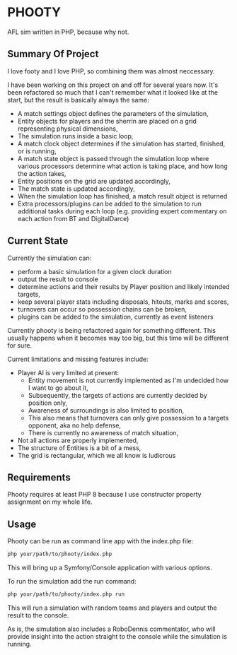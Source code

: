 # PHOOTY

AFL sim written in PHP, because why not.

## Summary Of Project

I love footy and I love PHP, so combining them was almost neccessary.

I have been working on this project on and off for several years now. It's been refactored so much that I can't remember what it looked like at the start, but the result is basically always the same:

- A match settings object defines the parameters of the simulation,
- Entity objects for players and the sherrin are placed on a grid representing physical dimensions,
- The simulation runs inside a basic loop,
- A match clock object determines if the simulation has started, finished, or is running,
- A match state object is passed through the simulation loop where various processors determine what action is taking place, and how long the action takes,
- Entity positions on the grid are updated accordingly,
- The match state is updated accordingly,
- When the simulation loop has finished, a match result object is returned
- Extra processors/plugins can be added to the simulation to run additional tasks during each loop (e.g. providing expert commentary on each action from BT and DigitalDarce)

## Current State

Currently the simulation can:

- perform a basic simulation for a given clock duration
- output the result to console
- determine actions and their results by Player position and likely intended targets,
- keep several player stats including disposals, hitouts, marks and scores,
- turnovers can occur so possession chains can be broken,
- plugins can be added to the simulation, currently as event listeners

Currently phooty is being refactored again for something different. This usually happens when it becomes way too big, but this time will be different for sure.

Current limitations and missing features include:

- Player AI is very limited at present:
  - Entity movement is not currently implemented as I'm undecided how I want to go about it,
  - Subsequently, the targets of actions are currently decided by position only,
  - Awareness of surroundings is also limited to position,
  - This also means that turnovers can only give possession to a targets opponent, aka no help defense,
  - There is currently no awareness of match situation,
- Not all actions are properly implemented,
- The structure of Entities is a bit of a mess,
- The grid is rectangular, which we all know is ludicrous

## Requirements

Phooty requires at least PHP 8 because I use constructor property assignment on my whole life.

## Usage

Phooty can be run as command line app with the index.php file:

```sh
php your/path/to/phooty/index.php
```

This will bring up a Symfony/Console application with various options.

To run the simulation add the run command:

```sh
php your/path/to/phooty/index.php run
```

This will run a simulation with random teams and players and output the result to the console.

As is, the simulation also includes a RoboDennis commentator, who will provide insight into the action straight to the console while the simulation is running.

